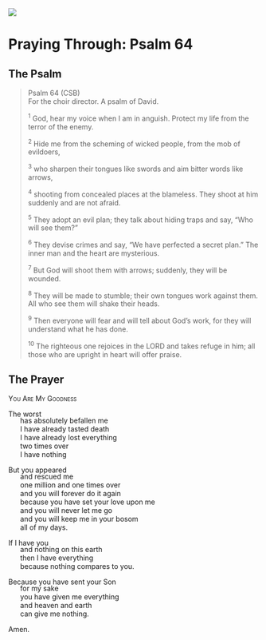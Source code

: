 <img class="intro-right" src="/images/art-paris-psalter.jpg">

<style>
  li {list-style-type: none;}
  p + ul {
    margin-top: -18px;
}
</style>

# Praying Through: Psalm 64

## The Psalm

>Psalm 64 (CSB)  
><sup></sup> For the choir director. A psalm of David. 
>
><sup>1</sup> God, hear my voice when I am in anguish. Protect my life from the terror of the enemy. 
>
><sup>2</sup> Hide me from the scheming of wicked people, from the mob of evildoers, 
>
><sup>3</sup> who sharpen their tongues like swords and aim bitter words like arrows, 
>
><sup>4</sup> shooting from concealed places at the blameless. They shoot at him suddenly and are not afraid. 
>
><sup>5</sup> They adopt an evil plan; they talk about hiding traps and say, “Who will see them?” 
>
><sup>6</sup> They devise crimes and say, “We have perfected a secret plan.” The inner man and the heart are mysterious. 
>
><sup>7</sup> But God will shoot them with arrows; suddenly, they will be wounded. 
>
><sup>8</sup> They will be made to stumble; their own tongues work against them. All who see them will shake their heads. 
>
><sup>9</sup> Then everyone will fear and will tell about God’s work, for they will understand what he has done. 
>
><sup>10</sup> The righteous one rejoices in the LORD and takes refuge in him; all those who are upright in heart will offer praise.

## The Prayer

<div style="font-variant: small-caps;">
You Are My Goodness
</div>

The worst
* has absolutely befallen me
* I have already tasted death
* I have already lost everything
* two times over
* I have nothing

But you appeared
* and rescued me
* one million and one times over
* and you will forever do it again
* because you have set your love upon me
* and you will never let me go
* and you will keep me in your bosom
* all of my days.

If I have you
* and nothing on this earth
* then I have everything
* because nothing compares to you.

Because you have sent your Son
* for my sake
* you have given me everything
* and heaven and earth
* can give me nothing.

Amen.

